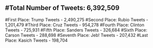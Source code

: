 #Total Number of Tweets: 6,392,509 
---
#First Place: Trump Tweets - 2,490,275
#Second Place: Rubio Tweets - 1,201,479
#Third Place: Cruz Tweets - 954,278
#Fourth Place: Clinton Tweets - 725,931
#Fifth Place: Sanders Tweets - 326,684
#Sixth Place: Carson Tweets - 288,698
#Seventh Place: Jeb! Tweets - 207,432
#Last Place: Kasich Tweets - 198,704
